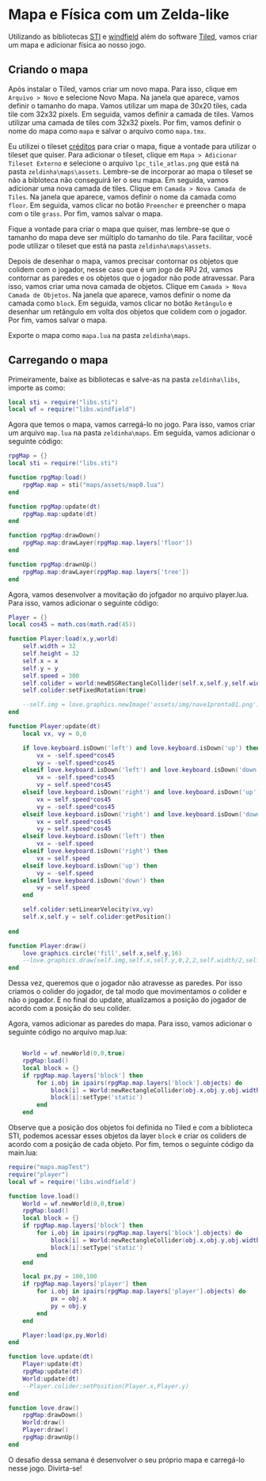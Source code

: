 # Mapa e Física com um Zelda-like

Utilizando as bibliotecas [STI](https://github.com/karai17/Simple-Tiled-Implementation) e [windfield](https://github.com/a327ex/windfield) além do software [Tiled](https://www.mapeditor.org/), vamos criar um mapa e adicionar física ao nosso jogo.

## Criando o mapa

Após instalar o Tiled, vamos criar um novo mapa. Para isso, clique em `Arquivo > Novo` e selecione Novo Mapa. Na janela que aparece, vamos definir o tamanho do mapa. Vamos utilizar um mapa de 30x20 tiles, cada tile com 32x32 pixels. Em seguida, vamos definir a camada de tiles. Vamos utilizar uma camada de tiles com 32x32 pixels. Por fim, vamos definir o nome do mapa como `mapa` e salvar o arquivo como `mapa.tmx`.

Eu utilizei o tileset [créditos](https://opengameart.org/content/lpc-tile-atlas) para criar o mapa, fique a vontade para utilizar o tileset que quiser. Para adicionar o tileset, clique em `Mapa > Adicionar Tileset Externo` e selecione o arquivo `lpc_tile_atlas.png` que está na pasta `zeldinha\maps\assets`. Lembre-se de incorporar ao mapa o tileset se não a bibloteca não conseguirá ler o seu mapa. Em seguida, vamos adicionar uma nova camada de tiles. Clique em `Camada > Nova Camada de Tiles`. Na janela que aparece, vamos definir o nome da camada como `floor`. Em seguida, vamos clicar no botão `Preencher` e preencher o mapa com o tile `grass`. Por fim, vamos salvar o mapa.

Fique a vontade para criar o mapa que quiser, mas lembre-se que o tamanho do mapa deve ser múltiplo do tamanho do tile. Para facilitar, você pode utilizar o tileset que está na pasta `zeldinha\maps\assets`.

Depois de desenhar o mapa, vamos precisar contornar os objetos que colidem com o jogador, nesse caso que é um jogo de RPJ 2d, vamos contornar as paredes e os objetos que o jogador não pode atravessar. Para isso, vamos criar uma nova camada de objetos. Clique em `Camada > Nova Camada de Objetos`. Na janela que aparece, vamos definir o nome da camada como `block`. Em seguida, vamos clicar no botão `Retângulo` e desenhar um retângulo em volta dos objetos que colidem com o jogador. Por fim, vamos salvar o mapa.

Exporte o mapa como `mapa.lua` na pasta `zeldinha\maps`.

## Carregando o mapa

Primeiramente, baixe as bibliotecas e salve-as na pasta `zeldinha\libs`, importe as como:

```lua
local sti = require("libs.sti")
local wf = require("libs.windfield")
```

Agora que temos o mapa, vamos carregá-lo no jogo. Para isso, vamos criar um arquivo `map.lua` na pasta `zeldinha\maps`. Em seguida, vamos adicionar o seguinte código:

```lua
rpgMap = {}
local sti = require("libs.sti")

function rpgMap:load()
    rpgMap.map = sti("maps/assets/map0.lua")
end

function rpgMap:update(dt)
    rpgMap.map:update(dt)
end

function rpgMap:drawDown()
    rpgMap.map:drawLayer(rpgMap.map.layers['floor'])
end

function rpgMap:drawnUp()
    rpgMap.map:drawLayer(rpgMap.map.layers['tree'])
end
```

Agora, vamos desenvolver a movitação do jofgador no arquivo player.lua. Para isso, vamos adicionar o seguinte código:

```lua
Player = {}
local cos45 = math.cos(math.rad(45))

function Player:load(x,y,world)
    self.width = 32
    self.height = 32
    self.x = x
    self.y = y
    self.speed = 300
    self.colider = world:newBSGRectangleCollider(self.x,self.y,self.width,self.height,10)
    self.colider:setFixedRotation(true)

    --self.img = love.graphics.newImage('assets/img/nave1pronta01.png')
end

function Player:update(dt)
    local vx, vy = 0,0

    if love.keyboard.isDown('left') and love.keyboard.isDown('up') then
        vx = -self.speed*cos45
        vy = -self.speed*cos45
    elseif love.keyboard.isDown('left') and love.keyboard.isDown('down') then
        vx = -self.speed*cos45
        vy = self.speed*cos45
    elseif love.keyboard.isDown('right') and love.keyboard.isDown('up') then
        vx = self.speed*cos45
        vy = -self.speed*cos45
    elseif love.keyboard.isDown('right') and love.keyboard.isDown('down') then
        vx = self.speed*cos45
        vy = self.speed*cos45
    elseif love.keyboard.isDown('left') then
        vx = -self.speed
    elseif love.keyboard.isDown('right') then
        vx = self.speed
    elseif love.keyboard.isDown('up') then
        vy = -self.speed
    elseif love.keyboard.isDown('down') then
        vy = self.speed
    end

    self.colider:setLinearVelocity(vx,vy)
    self.x,self.y = self.colider:getPosition()
    
end

function Player:draw()
    love.graphics.circle('fill',self.x,self.y,16)
    --love.graphics.draw(self.img,self.x,self.y,0,2,2,self.width/2,self.height/2)
end

```

Dessa vez, queremos que o jogador não atravesse as paredes. Por isso criamos o colider do jogador, de tal modo que movimentamos o colider e não o jogador. E no final do update, atualizamos a posição do jogador de acordo com a posição do seu colider.

Agora, vamos adicionar as paredes do mapa. Para isso, vamos adicionar o seguinte código no arquivo map.lua:

```lua

    World = wf.newWorld(0,0,true)
    rpgMap:load()
    local block = {}
    if rpgMap.map.layers['block'] then
        for i,obj in ipairs(rpgMap.map.layers['block'].objects) do
            block[i] = World:newRectangleCollider(obj.x,obj.y,obj.width,obj.height,{collision_class = 'Block'})
            block[i]:setType('static')
        end
    end

```

Observe que a posição dos objetos foi definida no Tiled e com a biblioteca STI, podemos acessar esses objetos da layer `block` e criar os coliders de acordo com a posição de cada objeto. Por fim, temos o seguinte código da main.lua:

```lua
require("maps.mapTest")
require("player")
local wf = require('libs.windfield')

function love.load()
    World = wf.newWorld(0,0,true)
    rpgMap:load()
    local block = {}
    if rpgMap.map.layers['block'] then
        for i,obj in ipairs(rpgMap.map.layers['block'].objects) do
            block[i] = World:newRectangleCollider(obj.x,obj.y,obj.width,obj.height,{collision_class = 'Block'})
            block[i]:setType('static')
        end
    end

    local px,py = 100,100
    if rpgMap.map.layers['player'] then
        for i,obj in ipairs(rpgMap.map.layers['player'].objects) do
            px = obj.x
            py = obj.y
        end
    end

    Player:load(px,py,World)
end

function love.update(dt)
    Player:update(dt)
    rpgMap:update(dt)
    World:update(dt)
    --Player.colider:setPosition(Player.x,Player.y)
end

function love.draw()
    rpgMap:drawDown()
    World:draw()
    Player:draw()
    rpgMap:drawnUp()
end
```

O desafio dessa semana é desenvolver o seu próprio mapa e carregá-lo nesse jogo. Divirta-se!
